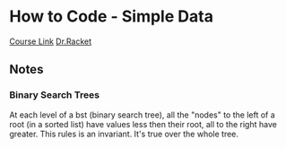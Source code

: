 # How to Code - Simple Data

[Course Link](https://www.edx.org/course/how-to-code-simple-data)
[Dr.Racket](https://racket-lang.org/)


## Notes

### Binary Search Trees

At each level of a bst (binary search tree), all the "nodes" to the left of a root (in a sorted list) have values less then their root, all to the right have greater. This rules is an invariant. It's true over the whole tree.
